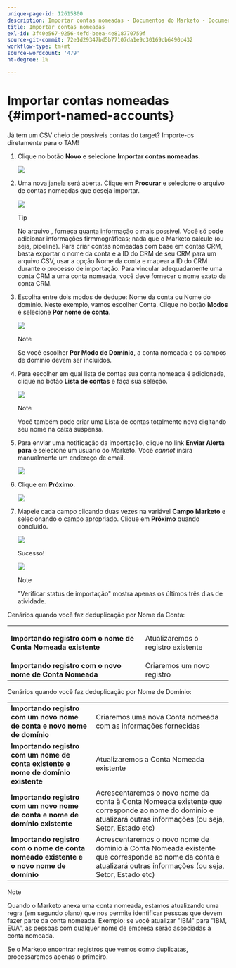 ```yaml
---
unique-page-id: 12615800
description: Importar contas nomeadas - Documentos do Marketo - Documentação do produto
title: Importar contas nomeadas
exl-id: 3f40e567-9256-4efd-beea-4e818770759f
source-git-commit: 72e1d29347bd5b77107da1e9c30169cb6490c432
workflow-type: tm+mt
source-wordcount: '479'
ht-degree: 1%

---
```


# Importar contas nomeadas {#import-named-accounts}

Já tem um CSV cheio de possíveis contas do target? Importe-os diretamente para o TAM!

1. Clique no botão **Novo** e selecione **Importar contas nomeadas**.

   ![](assets/inaone.png)

1. Uma nova janela será aberta. Clique em **Procurar** e selecione o arquivo de contas nomeadas que deseja importar.

   ![](assets/inatwo.png)

   >[!TIP]
   >
   >No arquivo , forneça [quanta informação](/help/marketo/product-docs/target-account-management/target/named-accounts/named-account-overview.md#named-account-attributes) o mais possível. Você só pode adicionar informações firmmográficas; nada que o Marketo calcule (ou seja, pipeline). Para criar contas nomeadas com base em contas CRM, basta exportar o nome da conta e a ID do CRM de seu CRM para um arquivo CSV, usar a opção Nome da conta e mapear a ID do CRM durante o processo de importação. Para vincular adequadamente uma conta CRM a uma conta nomeada, você deve fornecer o nome exato da conta CRM.

1. Escolha entre dois modos de dedupe: Nome da conta ou Nome do domínio. Neste exemplo, vamos escolher Conta. Clique no botão **Modos** e selecione **Por nome de conta**.

   ![](assets/inathree.png)

   >[!NOTE]
   >
   >Se você escolher **Por Modo de Domínio**, a conta nomeada e os campos de domínio devem ser incluídos.

1. Para escolher em qual lista de contas sua conta nomeada é adicionada, clique no botão **Lista de contas** e faça sua seleção.

   ![](assets/inafour.png)

   >[!NOTE]
   >
   >Você também pode criar uma Lista de contas totalmente nova digitando seu nome na caixa suspensa.

1. Para enviar uma notificação da importação, clique no link **Enviar Alerta para** e selecione um usuário do Marketo. Você _cannot_ insira manualmente um endereço de email.

   ![](assets/inafive-2.png)

1. Clique em **Próximo**.

   ![](assets/inasix-2.png)

1. Mapeie cada campo clicando duas vezes na variável **Campo Marketo** e selecionando o campo apropriado. Clique em **Próximo** quando concluído.

   ![](assets/inaseven.png)

   Sucesso!

   ![](assets/inanine.png)

   >[!NOTE]
   >
   >&quot;Verificar status de importação&quot; mostra apenas os últimos três dias de atividade.

Cenários quando você faz deduplicação por Nome da Conta:

<table> 
 <tbody> 
  <tr> 
   <td><strong>Importando registro com o nome de Conta Nomeada existente</strong></td> 
   <td><p>Atualizaremos o registro existente</p></td> 
  </tr> 
  <tr> 
   <td><strong>Importando registro com o novo nome de Conta Nomeada</strong></td> 
   <td>Criaremos um novo registro</td> 
  </tr> 
 </tbody> 
</table>

Cenários quando você faz deduplicação por Nome de Domínio:

<table> 
 <tbody> 
  <tr> 
   <td><strong>Importando registro com um novo nome de conta e novo nome de domínio</strong></td> 
   <td>Criaremos uma nova Conta nomeada com as informações fornecidas</td> 
  </tr> 
  <tr> 
   <td><strong>Importando registro com um nome de conta existente e nome de domínio existente</strong></td> 
   <td>Atualizaremos a Conta Nomeada existente</td> 
  </tr> 
   <tr> 
   <td><strong>Importando registro com um novo nome de conta e nome de domínio existente</strong></td> 
   <td>Acrescentaremos o novo nome da conta à Conta Nomeada existente que corresponde ao nome do domínio e atualizará outras informações (ou seja, Setor, Estado etc)</td> 
  </tr> 
  <tr> 
   <td><strong>Importando registro com o nome de conta nomeado existente e o novo nome de domínio</strong></td> 
   <td>Acrescentaremos o novo nome de domínio à Conta Nomeada existente que corresponde ao nome da conta e atualizará outras informações (ou seja, Setor, Estado etc)</td> 
  </tr> 
 </tbody> 
</table>

>[!NOTE]
>
>Quando o Marketo anexa uma conta nomeada, estamos atualizando uma regra (em segundo plano) que nos permite identificar pessoas que devem fazer parte da conta nomeada. Exemplo: se você atualizar &quot;IBM&quot; para &quot;IBM, EUA&quot;, as pessoas com qualquer nome de empresa serão associadas à conta nomeada.

Se o Marketo encontrar registros que vemos como duplicatas, processaremos apenas o primeiro.
